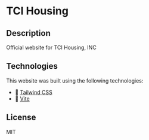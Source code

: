 # TCI Housing

## Description

Official website for TCI Housing, INC

## Technologies

This website was built using the following technologies:

- 🔗 [Tailwind CSS](https://tailwindcss.com/)
- 🔗 [Vite](https://vitejs.dev/guide/)

## License

MIT
